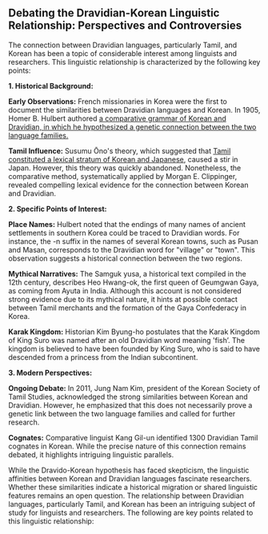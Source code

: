 ## Debating the Dravidian-Korean Linguistic Relationship: Perspectives and Controversies

The connection between Dravidian languages, particularly Tamil, and Korean has been a topic of considerable interest among linguists and researchers. This linguistic relationship is characterized by the following key points:

<b>1. Historical Background:</b>

<b>Early Observations:</b> French missionaries in Korea were the first to document the similarities between Dravidian languages and Korean. In 1905, Homer B. Hulbert authored <a href="https://en.wikipedia.org/wiki/Dravido-Korean_languages"> a comparative grammar of Korean and Dravidian, in which he hypothesized a genetic connection between the two language families.</a>

<b>Tamil Influence:</b> Susumu Ōno's theory, which suggested that  <a href="https://en.wikipedia.org/wiki/Dravido-Korean_languages">Tamil constituted a lexical stratum of Korean and Japanese</a>, caused a stir in Japan. However, this theory was quickly abandoned. Nonetheless, the comparative method, systematically applied by Morgan E. Clippinger, revealed compelling lexical evidence for the connection between Korean and Dravidian.

<b>2. Specific Points of Interest:</b>

<b>Place Names:</b> Hulbert noted that the endings of many names of ancient settlements in southern Korea could be traced to Dravidian words. For instance, the -n suffix in the names of several Korean towns, such as Pusan and Masan, corresponds to the Dravidian word for "village" or "town". This observation suggests a historical connection between the two regions.

<b>Mythical Narratives:</b> The Samguk yusa, a historical text compiled in the 12th century, describes Heo Hwang-ok, the first queen of Geumgwan Gaya, as coming from Ayuta in India. Although this account is not considered strong evidence due to its mythical nature, it hints at possible contact between Tamil merchants and the formation of the Gaya Confederacy in Korea.

<b>Karak Kingdom:</b> Historian Kim Byung-ho postulates that the Karak Kingdom of King Suro was named after an old Dravidian word meaning 'fish’. The kingdom is believed to have been founded by King Suro, who is said to have descended from a princess from the Indian subcontinent.

<b>3. Modern Perspectives:</b>

<b>Ongoing Debate:</b> In 2011, Jung Nam Kim, president of the Korean Society of Tamil Studies, acknowledged the strong similarities between Korean and Dravidian. However, he emphasized that this does not necessarily prove a genetic link between the two language families and called for further research.

<b>Cognates:</b> Comparative linguist Kang Gil-un identified 1300 Dravidian Tamil cognates in Korean. While the precise nature of this connection remains debated, it highlights intriguing linguistic parallels.

While the Dravido-Korean hypothesis has faced skepticism, the linguistic affinities between Korean and Dravidian languages fascinate researchers. Whether these similarities indicate a historical migration or shared linguistic features remains an open question. The relationship between Dravidian languages, particularly Tamil, and Korean has been an intriguing subject of study for linguists and researchers. The following are key points related to this linguistic relationship:
